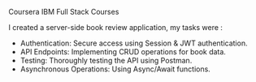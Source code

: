 Coursera IBM Full Stack Courses

I created a server-side book review application, my tasks were :

- Authentication: Secure access using Session & JWT authentication.
- API Endpoints: Implementing CRUD operations for book data.
- Testing: Thoroughly testing the API using Postman.
- Asynchronous Operations: Using Async/Await functions.
